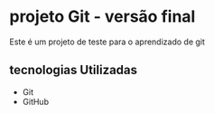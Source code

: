
# projeto Git - versão final

Este é um projeto de teste para o aprendizado de git

## tecnologias Utilizadas

- Git
- GitHub
